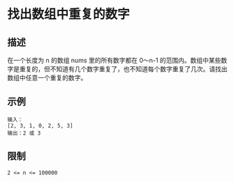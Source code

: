 # 找出数组中重复的数字
## 描述
在一个长度为 n 的数组 nums 里的所有数字都在 0～n-1 的范围内。数组中某些数字是重复的，但不知道有几个数字重复了，也不知道每个数字重复了几次。请找出数组中任意一个重复的数字。

## 示例
```shell
输入：
[2, 3, 1, 0, 2, 5, 3]
输出：2 或 3 
```

## 限制
`2 <= n <= 100000`

